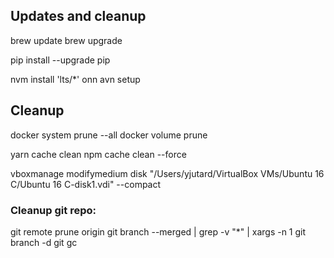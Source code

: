 ## Updates and cleanup

brew update
brew upgrade

pip install --upgrade pip

nvm install 'lts/*'
onn
avn setup


## Cleanup

docker system prune --all
docker volume prune

yarn cache clean
npm cache clean --force

vboxmanage modifymedium disk "/Users/yjutard/VirtualBox VMs/Ubuntu 16 C/Ubuntu 16 C-disk1.vdi" --compact



### Cleanup git repo:

git remote prune origin
git branch --merged | grep -v "\*" | xargs -n 1 git branch -d
git gc
